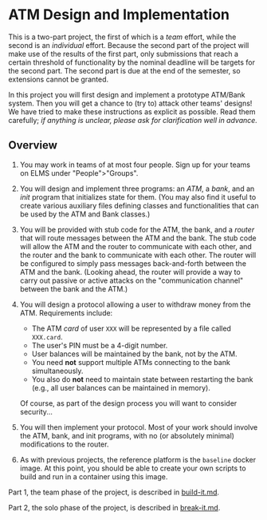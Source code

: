 # ATM Design and Implementation

This is a two-part project, the first of which is a *team* effort,
while the second is an *individual* effort. Because the second part
of the project will make use of the results of the first part, only
submissions that reach a certain threshold of functionality by the
nominal deadline will be targets for the second part.  The second
part is due at the end of the semester, so extensions cannot be
granted.

In this project you will first design and implement a prototype
ATM/Bank system. Then you will get a chance to (try to) attack other
teams' designs! We have tried to make these instructions as explicit
as possible. Read them carefully; *if anything is unclear, please ask
for clarification well in advance.*

## Overview

 1. You may work in teams of at most four people. Sign up for your
    teams on ELMS under "People">"Groups".

 2. You will design and implement three programs: an *ATM*, a *bank*,
    and an *init* program that initializes state for them. (You may
    also find it useful to create various auxiliary files defining
    classes and functionalities that can be used by the ATM and Bank
    classes.)

 3. You will be provided with stub code for the ATM, the bank, and a
    *router* that will route messages between the ATM and the bank. The
    stub code will allow the ATM and the router to communicate with each
    other, and the router and the bank to communicate with each other.
    The router will be configured to simply pass messages back-and-forth
    between the ATM and the bank. (Looking ahead, the router will provide
    a way to carry out passive or active attacks on the "communication
    channel" between the bank and the ATM.)

 4. You will design a protocol allowing a user to withdraw money from
    the ATM.  Requirements include:
    
     * The ATM *card* of user `XXX` will be represented by a file
       called `XXX.card`.
     * The user's PIN must be a 4-digit number.
     * User balances will be maintained by the bank, not by the ATM.
     * You need **not** support multiple ATMs connecting to the bank
       simultaneously.
     * You also do **not** need to maintain state between restarting
       the bank (e.g., all user balances can be maintained in memory).
    
    Of course, as part of the design process you will want to consider
    security...

 5. You will then implement your protocol. Most of your work should
    involve the ATM, bank, and init programs, with no (or absolutely
    minimal) modifications to the router.

 6. As with previous projects, the reference platform is the `baseline`
    docker image. At this point, you should be able to create your own
    scripts to build and run in a container using this image.

Part 1, the team phase of the project, is described in
[build-it.md](build-it.md).

Part 2, the solo phase of the project, is described in
[break-it.md](break-it.md).
